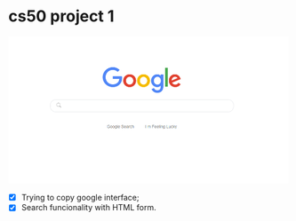 # cs50 project 1
<img src="mygoogle.png" alt="Demo">

- [x] Trying to copy google interface;
- [x] Search funcionality with HTML form.

